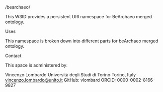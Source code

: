 /bearchaeo/

This W3ID provides a persistent URI namespace for BeArchaeo merged ontology.

Uses

This namespace is broken down into different parts for beArchaeo merged ontology.

Contact

This space is administered by:

Vincenzo Lombardo 
Università degli Studi di Torino 
Torino, Italy 
vincenzo.lombardo@unito.it 
GitHub: vlombard ORCID: 0000-0002-8166-9827 
